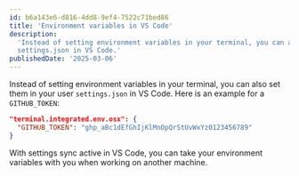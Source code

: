 ```yaml
---
id: b6a143e6-d816-4dd8-9ef4-7522c71bed86
title: 'Environment variables in VS Code'
description:
  'Instead of setting environment variables in your terminal, you can also set them in your user
  settings.json in VS Code.'
publishedDate: '2025-03-06'
---
```


Instead of setting environment variables in your terminal, you can also set them in your user
`settings.json` in VS Code. Here is an example for a `GITHUB_TOKEN`:

```json
"terminal.integrated.env.osx": {
  "GITHUB_TOKEN": "ghp_aBc1dEfGhIjKlMnOpQrStUvWxYz0123456789"
}
```

With settings sync active in VS Code, you can take your environment variables with you when working
on another machine.
